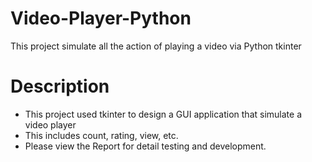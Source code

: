 # Video-Player-Python
This project simulate all the action of playing a video via Python tkinter

# Description
- This project used tkinter to design a GUI application that simulate a video player
- This includes count, rating, view, etc.
- Please view the Report for detail testing and development.